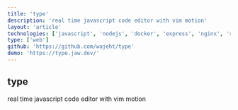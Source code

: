 ```yaml
---
title: 'type'
description: 'real time javascript code editor with vim motion'
layout: 'article'
technologies: ['javascript', 'nodejs', 'docker', 'express', 'nginx', 'socket.io']
type: ['web']
github: 'https://github.com/wajeht/type'
demo: 'https://type.jaw.dev/'
---
```


## type

real time javascript code editor with vim motion

